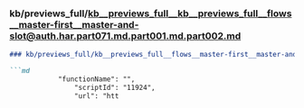 ### kb/previews_full/kb__previews_full__kb__previews_full__flows__master-first__master-and-slot@auth.har.part071.md.part001.md.part002.md

```md
### kb/previews_full/kb__previews_full__flows__master-first__master-and-slot@auth.har.part071.md.part001.md (part 002)

```md
            "functionName": "",
                "scriptId": "11924",
                "url": "htt
```

```

```
